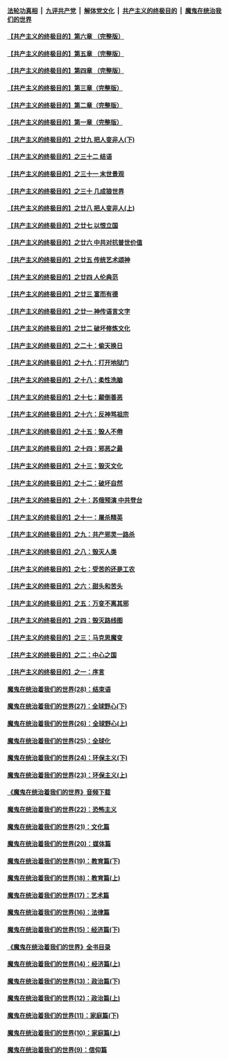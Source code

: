 ####  [法轮功真相](../../../../basic/blob/master/README.md?t=06212131) &nbsp;|&nbsp; [九评共产党](../../../../9ping.md/blob/master/README.md?t=06212131) &nbsp;|&nbsp; [解体党文化](../../../../jtdwh.md/blob/master/README.md?t=06212131)  &nbsp;|&nbsp; [共产主义的终极目的](../../../../gczydzjmd.md/blob/master/README.md?t=06212131) &nbsp;|&nbsp; [魔鬼在统治我们的世界](../../../../mgztzwmdsj.md/blob/master/README.md?t=06212131) 

#### [【共产主义的终极目的】第六章 （完整版）](../pages/nsc422/n11428913.md?t=06212131) 

#### [【共产主义的终极目的】第五章 （完整版）](../pages/nsc422/n11428912.md?t=06212131) 

#### [【共产主义的终极目的】第四章 （完整版）](../pages/nsc422/n11428907.md?t=06212131) 

#### [【共产主义的终极目的】第三章（完整版）](../pages/nsc422/n11428848.md?t=06212131) 

#### [【共产主义的终极目的】第二章（完整版）](../pages/nsc422/n11428831.md?t=06212131) 

#### [【共产主义的终极目的】第一章（完整版）](../pages/nsc422/n11417651.md?t=06212131) 

#### [【共产主义的终极目的】之廿九 把人变非人(下)](../pages/nsc422/n11344140.md?t=06212131) 

#### [【共产主义的终极目的】之三十二 结语](../pages/nsc422/n11360535.md?t=06212131) 

#### [【共产主义的终极目的】之三十一 末世景观](../pages/nsc422/n11351129.md?t=06212131) 

#### [【共产主义的终极目的】之三十 几成狼世界](../pages/nsc422/n11348280.md?t=06212131) 

#### [【共产主义的终极目的】之廿八 把人变非人(上)](../pages/nsc422/n11340492.md?t=06212131) 

#### [【共产主义的终极目的】之廿七 以恨立国](../pages/nsc422/n11336944.md?t=06212131) 

#### [【共产主义的终极目的】之廿六 中共对抗普世价值](../pages/nsc422/n11324785.md?t=06212131) 

#### [【共产主义的终极目的】之廿五 传统艺术颂神](../pages/nsc422/n11296396.md?t=06212131) 

#### [【共产主义的终极目的】之廿四 人伦典范](../pages/nsc422/n11296397.md?t=06212131) 

#### [【共产主义的终极目的】之廿三 富而有德](../pages/nsc422/n11283598.md?t=06212131) 

#### [【共产主义的终极目的】之廿一 神传语言文字](../pages/nsc422/n11263265.md?t=06212131) 

#### [【共产主义的终极目的】之廿二 破坏修炼文化](../pages/nsc422/n11245728.md?t=06212131) 

#### [【共产主义的终极目的】之二十：偷天换日](../pages/nsc422/n11238846.md?t=06212131) 

#### [【共产主义的终极目的】之十九：打开地狱门](../pages/nsc422/n11206376.md?t=06212131) 

#### [【共产主义的终极目的】之十八：柔性洗脑](../pages/nsc422/n11199994.md?t=06212131) 

#### [【共产主义的终极目的】之十七：颠倒善恶](../pages/nsc422/n11179782.md?t=06212131) 

#### [【共产主义的终极目的】之十六：反神骂祖宗](../pages/nsc422/n11166798.md?t=06212131) 

#### [【共产主义的终极目的】之十五：毁人不倦](../pages/nsc422/n11166792.md?t=06212131) 

#### [【共产主义的终极目的】之十四：邪恶之最](../pages/nsc422/n11150249.md?t=06212131) 

#### [【共产主义的终极目的】之十三：毁灭文化](../pages/nsc422/n11135227.md?t=06212131) 

#### [【共产主义的终极目的】之十二：破坏自然](../pages/nsc422/n11135214.md?t=06212131) 

#### [【共产主义的终极目的】之十：苏俄预演 中共登台](../pages/nsc422/n11118424.md?t=06212131) 

#### [【共产主义的终极目的】之十一：屠杀精英](../pages/nsc422/n11118442.md?t=06212131) 

#### [【共产主义的终极目的】之九：共产邪灵一路杀](../pages/nsc422/n11114139.md?t=06212131) 

#### [【共产主义的终极目的】之八：毁灭人类](../pages/nsc422/n11108503.md?t=06212131) 

#### [【共产主义的终极目的】之七：受苦的还是工农](../pages/nsc422/n11101809.md?t=06212131) 

#### [【共产主义的终极目的】之六：甜头和苦头](../pages/nsc422/n11096971.md?t=06212131) 

#### [【共产主义的终极目的】之五：万变不离其邪](../pages/nsc422/n11091285.md?t=06212131) 

#### [【共产主义的终极目的】之四：毁灭路线图](../pages/nsc422/n11086284.md?t=06212131) 

#### [【共产主义的终极目的】之三：马克思魔变](../pages/nsc422/n11061941.md?t=06212131) 

#### [【共产主义的终极目的】之二：中心之国](../pages/nsc422/n11047728.md?t=06212131) 

#### [【共产主义的终极目的】之一：序言](../pages/nsc422/n11086077.md?t=06212131) 

#### [魔鬼在统治着我们的世界(28)：结束语](../pages/nsc422/n10936246.md?t=06212131) 

#### [魔鬼在统治着我们的世界(27)：全球野心(下)](../pages/nsc422/n10928319.md?t=06212131) 

#### [魔鬼在统治着我们的世界(26)：全球野心(上)](../pages/nsc422/n10900318.md?t=06212131) 

#### [魔鬼在统治着我们的世界(25)：全球化](../pages/nsc422/n10788205.md?t=06212131) 

#### [魔鬼在统治着我们的世界(24)：环保主义(下)](../pages/nsc422/n10695307.md?t=06212131) 

#### [魔鬼在统治着我们的世界(23)：环保主义(上)](../pages/nsc422/n10688613.md?t=06212131) 

#### [《魔鬼在统治着我们的世界》音频下载](../pages/nsc422/n10635553.md?t=06212131) 

#### [魔鬼在统治着我们的世界(22)：恐怖主义](../pages/nsc422/n10614727.md?t=06212131) 

#### [魔鬼在统治着我们的世界(21)：文化篇](../pages/nsc422/n10597706.md?t=06212131) 

#### [魔鬼在统治着我们的世界(20)：媒体篇](../pages/nsc422/n10586579.md?t=06212131) 

#### [魔鬼在统治着我们的世界(19)：教育篇(下)](../pages/nsc422/n10564808.md?t=06212131) 

#### [魔鬼在统治着我们的世界(18)：教育篇(上)](../pages/nsc422/n10526970.md?t=06212131) 

#### [魔鬼在统治着我们的世界(17)：艺术篇](../pages/nsc422/n10499093.md?t=06212131) 

#### [魔鬼在统治着我们的世界(16)：法律篇](../pages/nsc422/n10485969.md?t=06212131) 

#### [魔鬼在统治着我们的世界(15)：经济篇(下)](../pages/nsc422/n10469975.md?t=06212131) 

#### [《魔鬼在统治着我们的世界》全书目录](../pages/nsc422/n10464261.md?t=06212131) 

#### [魔鬼在统治着我们的世界(14)：经济篇(上)](../pages/nsc422/n10457370.md?t=06212131) 

#### [魔鬼在统治着我们的世界(13)：政治篇(下)](../pages/nsc422/n10448270.md?t=06212131) 

#### [魔鬼在统治着我们的世界(12)：政治篇(上)](../pages/nsc422/n10444576.md?t=06212131) 

#### [魔鬼在统治着我们的世界(11)：家庭篇(下)](../pages/nsc422/n10440961.md?t=06212131) 

#### [魔鬼在统治着我们的世界(10)：家庭篇(上)](../pages/nsc422/n10435448.md?t=06212131) 

#### [魔鬼在统治着我们的世界(9)：信仰篇](../pages/nsc422/n10432159.md?t=06212131) 

